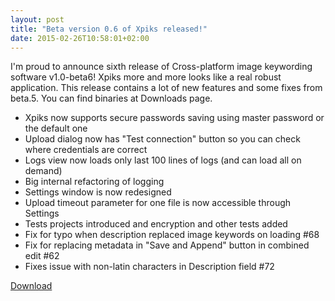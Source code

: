 ```yaml
---
layout: post
title: "Beta version 0.6 of Xpiks released!"
date: 2015-02-26T10:58:01+02:00
---
```


I'm proud to announce sixth release of Cross-platform image keywording software v1.0-beta6! Xpiks more and more looks like a real robust application. This release contains a lot of new features and some fixes from beta.5. You can find binaries at Downloads page.


- Xpiks now supports secure passwords saving using master password or the default one
- Upload dialog now has "Test connection" button so you can check where credentials are correct
- Logs view now loads only last 100 lines of logs (and can load all on demand)
- Big internal refactoring of logging
- Settings window is now redesigned
- Upload timeout parameter for one file is now accessible through Settings
- Tests projects introduced and encryption and other tests added
- Fix for typo when description replaced image keywords on loading #68
- Fix for replacing metadata in "Save and Append" button in combined edit #62
- Fixes issue with non-latin characters in Description field #72

<div class="download-link"><a href="{{ site.url }}/downloads">Download</a></div>